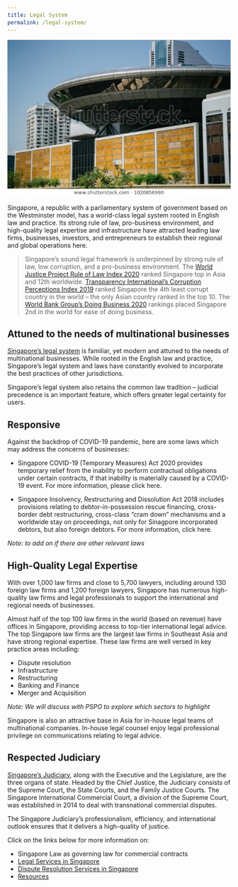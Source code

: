 ```yaml
---
title: Legal System
permalink: /legal-system/
---
```

![mock picture of the supreme court building](/images/mock-03-about-singapore.jpg)

Singapore, a republic with a parliamentary system of government based on the Westminster model, has a world-class legal system rooted in English law and practice. Its strong rule of law, pro-business environment, and high-quality legal expertise and infrastructure have attracted leading law firms, businesses, investors, and entrepreneurs to establish their regional and global operations here.

> Singapore’s sound legal framework is underpinned by strong rule of law, low corruption, and a pro-business environment. The [World Justice Project Rule of Law Index 2020](https://worldjusticeproject.org/our-work/research-and-data/wjp-rule-law-index-2020) ranked Singapore top in Asia and 12th worldwide. [Transparency International’s Corruption Perceptions Index 2019](https://www.transparency.org/en/cpi/2019) ranked Singapore the 4th least corrupt country in the world – the only Asian country ranked in the top 10. The [World Bank Group’s Doing Business 2020](https://www.doingbusiness.org/en/ranking) rankings placed Singapore 2nd in the world for ease of doing business. 

## Attuned to the needs of multinational businesses

[Singapore’s legal system](https://www.mlaw.gov.sg/about-us/our-legal-system) is familiar, yet modern and attuned to the needs of multinational businesses. While rooted in the English law and practice, Singapore’s legal system and laws have constantly evolved to incorporate the best practices of other jurisdictions.

Singapore’s legal system also retains the common law tradition – judicial precedence is an important feature, which offers greater legal certainty for users.

## Responsive

Against the backdrop of COVID-19 pandemic, here are some laws which may address the concerns of businesses:

 - Singapore COVID-19 (Temporary Measures) Act 2020 provides temporary relief from the inability to perform contractual obligations under certain contracts, if that inability is materially caused by a COVID-19 event. For more information, please click here.

 - Singapore Insolvency, Restructuring and Dissolution Act 2018 includes provisions relating to debtor-in-possession rescue financing, cross-border debt restructuring, cross-class “cram down” mechanisms and a worldwide stay on proceedings, not only for Sinagpore incorporated debtors, but also foreign debtors. For more information, click here.

*Note: to add on if there are other relevant laws*

## High-Quality Legal Expertise

With over 1,000 law firms and close to 5,700 lawyers, including around 130 foreign law firms and 1,200 foreign lawyers, Singapore has numerous high-quality law firms and legal professionals to support the international and regional needs of businesses.

Almost half of the top 100 law firms in the world (based on revenue) have offices in Singapore, providing access to top-tier international legal advice. The top Singapore law firms are the largest law firms in Southeast Asia and have strong regional expertise. These law firms are well versed in key practice areas including:

- Dispute resolution
- Infrastructure
- Restructuring
- Banking and Finance
- Merger and Acquisition

*Note: We will discuss with PSPO to explore which sectors to highlight*

Singapore is also an attractive base in Asia for in-house legal teams of multinational companies. In-house legal counsel enjoy legal professional privilege on communications relating to legal advice.

## Respected Judiciary

[Singapore’s Judiciary](https://www.supremecourt.gov.sg/who-we-are/the-supreme-court/singapore-judicial-system), along with the Executive and the Legislature, are the three organs of state. Headed by the Chief Justice, the Judiciary consists of the Supreme Court, the State Courts, and the Family Justice Courts. The Singapore International Commercial Court, a division of the Supreme Court, was established in 2014 to deal with transnational commercial disputes.

The Singapore Judiciary’s professionalism, efficiency, and international outlook ensures that it delivers a high-quality of justice.

Click on the links below for more information on:

- Singapore Law as governing law for commercial contracts
- [Legal Services in Singapore](/legal-services/overview/)
- [Dispute Resolution Services in Singapore](/dispute-resolution/why-resolve-disputes-in-singapore/)
- [Resources](/about-singapore/resources/singapore-legislation/)
